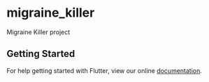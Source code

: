 # migraine_killer

Migraine Killer project

## Getting Started

For help getting started with Flutter, view our online
[documentation](https://flutter.io/).
